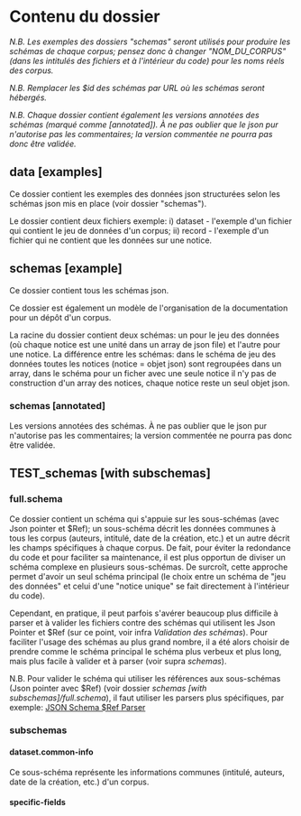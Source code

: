 # Contenu du dossier

*N.B. Les exemples des dossiers "schemas" seront utilisés pour produire les schémas de chaque corpus; pensez donc à changer "NOM_DU_CORPUS" (dans les intitulés des fichiers et à l'intérieur du code) pour les noms réels des corpus.*

*N.B. Remplacer les $id des schémas par URL où les schémas seront hébergés.*

*N.B. Chaque dossier contient également les versions annotées des schémas (marqué comme [annotated]). À ne pas oublier que le json pur n'autorise pas les commentaires; la version commentée ne pourra pas donc être validée.*


## data [examples]

Ce dossier contient les exemples des données json structurées selon les schémas json mis en place (voir dossier "schemas").

Le dossier contient deux fichiers exemple: i) dataset - l'exemple d'un fichier qui contient le jeu de données d'un corpus; ii) record - l'exemple d'un fichier qui ne contient que les données sur une notice.

## schemas [example]

Ce dossier contient tous les schémas json.

Ce dossier est également un modèle de l'organisation de la documentation pour un dépôt d'un corpus.

La racine du dossier contient deux schémas: un pour le jeu des données (où chaque notice est une unité dans un array de json file) et l'autre pour une notice. La différence entre les schémas: dans le schéma de jeu des données toutes les notices (notice = objet json) sont regroupées dans un array, dans le schéma pour un ficher avec une seule notice il n'y pas de construction d'un array des notices, chaque notice reste un seul objet json.

### schemas [annotated]

Les versions annotées des schémas. À ne pas oublier que le json pur n'autorise pas les commentaires; la version commentée ne pourra pas donc être validée.


## TEST_schemas [with subschemas]

### full.schema

Ce dossier contient un schéma qui s'appuie sur les sous-schémas (avec Json pointer et $Ref); un sous-schéma décrit les données communes à tous les corpus (auteurs, intitulé, date de la création, etc.) et un autre décrit les champs spécifiques à chaque corpus. De fait, pour éviter la redondance du code et pour faciliter sa maintenance, il est plus opportun de diviser un schéma complexe en plusieurs sous-schémas. De surcroît, cette approche permet d'avoir un seul schéma principal (le choix entre un schéma de "jeu des données" et celui d'une "notice unique" se fait directement à l'intérieur du code).

Cependant, en pratique, il peut parfois s'avérer beaucoup plus difficile à parser et à valider les fichiers contre des schémas qui utilisent les Json Pointer et $Ref (sur ce point, voir infra *Validation des schémas*). Pour faciliter l'usage des schémas au plus grand nombre, il a été alors choisir de prendre comme le schéma principal le schéma plus verbeux et plus long, mais plus facile à valider et à parser (voir supra *schemas*).

N.B. Pour valider le schéma qui utiliser les références aux sous-schémas (Json pointer avec $Ref) (voir dossier *schemas [with subschemas]/full.schema*), il faut utiliser les parsers plus spécifiques, par exemple: [JSON Schema $Ref Parser](https://github.com/APIDevTools/json-schema-ref-parser)

### subschemas

#### dataset.common-info

Ce sous-schéma représente les informations communes (intitulé, auteurs, date de la création, etc.) d'un corpus.

#### specific-fields
